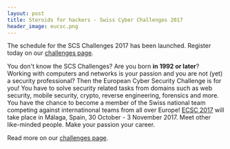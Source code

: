 ```yaml
---
layout: post
title: Steroids for hackers - Swiss Cyber Challenges 2017
header_image: eucsc.png
---
```

<!-- preview_img -->
The schedule for the SCS Challenges 2017 has been launched.
Register today on our [challenges page](/challenges/).


You don't know the SCS Challenges?
Are you born <strong>in 1992 or later</strong>? Working with computers and networks is your passion and you are not (yet) a security professional? Then the European Cyber Security Challenge is for you! You have to solve security related tasks from domains such as web security, mobile security, crypto, reverse engineering, forensics and more. You have the chance to become a member of the Swiss national team competing against internatinonal teams from all over Europe! <a href="http://www.europeancybersecuritychallenge.eu/" traget="_blank">ECSC 2017</a> will take place in Málaga, Spain, 30 October - 3 November 2017. Meet other like-minded people. Make your passion your career.

 
Read more on our [challenges page](/challenges/).
